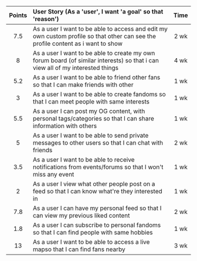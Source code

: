 | Points	  | User Story (As a 'user', I want 'a goal' so that 'reason') 										| Time 		   	|
|:---------:|:------------------------------------------------------------------------------|:-----------:|
|7.5				|As a user I want to be able to access and edit my own custom profile so that other can see the profile content as i want to show					|2 wk			   	|
|8					|As a user I want to be able to create my own forum board (of similar interests) so that i can view all of my interested things|4 wk					|
|5.2				|As a user I want to be able to friend other fans so that I can make friends with other																|1 wk					|
|3					|As a user I want to be able to create fandoms so that I can meet people with same interests																|1 wk					|
|5.5				|As a user I can post my OG content, with personal tags/categories	so that I can share information with others						|1 wk					|
|5					|As a user I want to be able to send private messages to other users so that I can chat with friends						|2 wk					|
|3.5				|As a user I want to be able to receive notifications from events/forums so that I won't miss any event				|1 wk					|
|2					|As a user I view what other people post on a feed	so that I can know what're they	interested in													|1 wk					|
|7.8				|As a user I can have my personal feed	so that I can view my previous liked content																				|2 wk					|
|1.8				|As a user I can subscribe to personal fandoms so that I can find people with same hobbies																	|1 wk					|
|13					|As a user I want to be able to access a live mapso that I can find fans nearby															|3 wk					|
